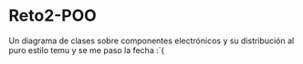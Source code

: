 # Reto2-POO
Un diagrama de clases sobre componentes electrónicos y su distribución al puro estilo temu y se me paso la fecha :´( 
